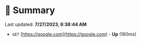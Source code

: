 # 📖 Summary
Last updated: **7/27/2023, 6:38:44 AM**

- `GET` [https://google.com](https://google.com) - **Up** (160ms)
